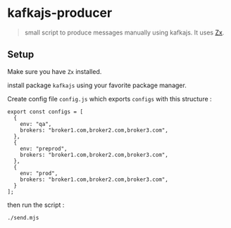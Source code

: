 # kafkajs-producer

> small script to produce messages manually using kafkajs. It uses [Zx](https://github.com/google/zx).

## Setup

Make sure you have `Zx` installed.

install package `kafkajs` using your favorite package manager.

Create config file `config.js` which exports `configs` with this structure :

```
export const configs = [
  {
    env: "qa",
    brokers: "broker1.com,broker2.com,broker3.com",
  },
  {
    env: "preprod",
    brokers: "broker1.com,broker2.com,broker3.com",
  },
  {
    env: "prod",
    brokers: "broker1.com,broker2.com,broker3.com",
  }
];
```

then run the script : 

```
./send.mjs
```
